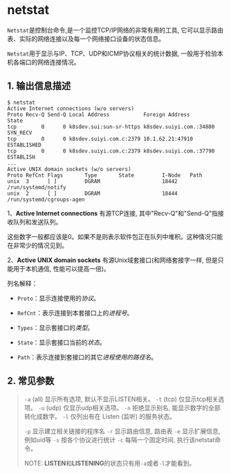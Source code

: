 # netstat

`Netstat`是控制台命令,是一个监控TCP/IP网络的非常有用的工具, 它可以显示路由表、实际的网络连接以及每一个网络接口设备的状态信息。

`Netstat`用于显示与IP、TCP、UDP和ICMP协议相关的统计数据, 一般用于检验本机各端口的网络连接情况。

## 1. 输出信息描述

```shell
$ netstat
Active Internet connections (w/o servers)
Proto Recv-Q Send-Q Local Address           Foreign Address         State
tcp        0      0 k8sdev.sui:sun-sr-https k8sdev.suiyi.com.:34880 SYN_RECV
tcp        0      0 k8sdev.suiyi.com.c:2379 10.1.62.21:47910        ESTABLISHED
tcp        0      0 k8sdev.suiyi.com.c:2379 k8sdev.suiyi.com.:37790 ESTABLISH
...
Active UNIX domain sockets (w/o servers)
Proto RefCnt Flags       Type       State         I-Node   Path
unix  3      [ ]         DGRAM                    18442    /run/systemd/notify
unix  2      [ ]         DGRAM                    18444    /run/systemd/cgroups-agen
```

1、**Active Internet connections** 有源TCP连接, 其中"Recv-Q"和"Send-Q"指接收队列和发送队列。

​		这些数字一般都应该是0。如果不是则表示软件包正在队列中堆积。这种情况只能在非常少的情况见到。

2、**Active UNIX domain sockets** 有源Unix域套接口(和网络套接字一样, 但是只能用于本机通信, 性能可以提高一倍)。

列名解释：

- `Proto`：显示连接使用的*协议*。

- `RefCnt`：表示连接到本套接口上的*进程号*。

- `Types`：显示套接口的*类型*。

- `State`：显示套接口当前的*状态*。

- `Path`：表示连接到套接口的其它*进程使用的路径名*。

## 2. 常见参数

> `-a` (all) 显示所有选项, 默认不显示LISTEN相关。
> `-t` (tcp) 仅显示tcp相关选项。
> `-u` (udp) 仅显示udp相关选项。
> `-n` 拒绝显示别名, 能显示数字的全部转化成数字。
> `-l` 仅列出有在 Listen (监听) 的服务状态。
>
> `-p` 显示建立相关链接的程序名
> `-r` 显示路由信息, 路由表
> `-e` 显示扩展信息, 例如uid等
> `-s` 按各个协议进行统计
> `-c` 每隔一个固定时间, 执行该netstat命令。
>
> NOTE: **LISTEN**和**LISTENING**的状态只有用`-a`或者`-l`才能看到。